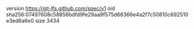 version https://git-lfs.github.com/spec/v1
oid sha256:07497608c58856bdfd9fe29aa9f575d68366e4a2f7c50810c692510e3ed6a6e0
size 3434
